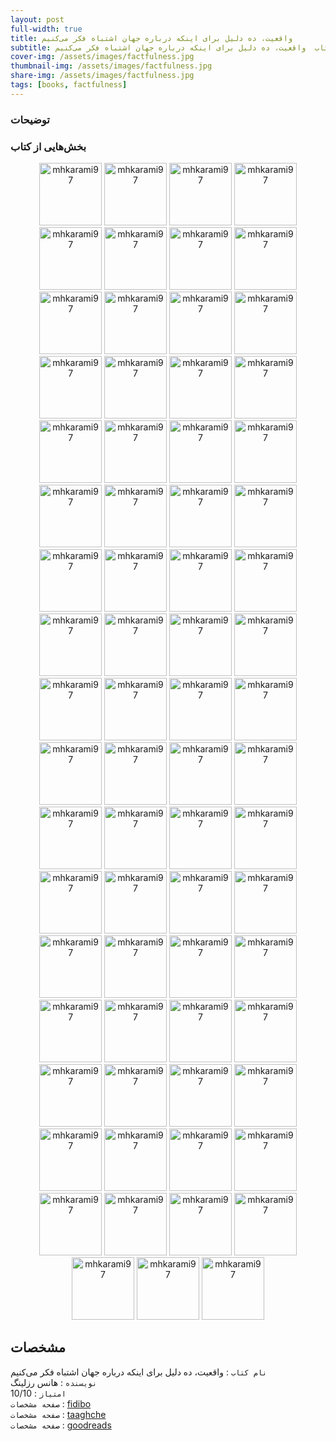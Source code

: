 ```yaml
---
layout: post
full-width: true
title: واقعیت، ده دلیل برای اینکه درباره جهان اشتباه فکر می‌کنیم
subtitle: معرفی کتاب  واقعیت، ده دلیل برای اینکه درباره جهان اشتباه فکر می‌کنیم
cover-img: /assets/images/factfulness.jpg
thumbnail-img: /assets/images/factfulness.jpg
share-img: /assets/images/factfulness.jpg
tags: [books, factfulness]
---
```


### توضیحات


### بخش‌هایی از کتاب
<p align="center">
  <img src="/assets/images/factfulness/01.jpeg" width="100" height="100" alt="mhkarami97" />
  <img src="/assets/images/factfulness/02.jpeg" width="100" height="100" alt="mhkarami97" />
  <img src="/assets/images/factfulness/03.jpeg" width="100" height="100" alt="mhkarami97" />
  <img src="/assets/images/factfulness/04.jpeg" width="100" height="100" alt="mhkarami97" />
  <img src="/assets/images/factfulness/05.jpeg" width="100" height="100" alt="mhkarami97" />
  <img src="/assets/images/factfulness/06.jpeg" width="100" height="100" alt="mhkarami97" />
  <img src="/assets/images/factfulness/07.jpeg" width="100" height="100" alt="mhkarami97" />
  <img src="/assets/images/factfulness/08.jpeg" width="100" height="100" alt="mhkarami97" />
  <img src="/assets/images/factfulness/09.jpeg" width="100" height="100" alt="mhkarami97" />
  <img src="/assets/images/factfulness/10.jpeg" width="100" height="100" alt="mhkarami97" />
  <img src="/assets/images/factfulness/11.jpeg" width="100" height="100" alt="mhkarami97" />
  <img src="/assets/images/factfulness/12.jpeg" width="100" height="100" alt="mhkarami97" />
  <img src="/assets/images/factfulness/13.jpeg" width="100" height="100" alt="mhkarami97" />
  <img src="/assets/images/factfulness/14.jpeg" width="100" height="100" alt="mhkarami97" />
  <img src="/assets/images/factfulness/15.jpeg" width="100" height="100" alt="mhkarami97" />
  <img src="/assets/images/factfulness/16.jpeg" width="100" height="100" alt="mhkarami97" />
  <img src="/assets/images/factfulness/17.jpeg" width="100" height="100" alt="mhkarami97" />
  <img src="/assets/images/factfulness/18.jpeg" width="100" height="100" alt="mhkarami97" />
  <img src="/assets/images/factfulness/19.jpeg" width="100" height="100" alt="mhkarami97" />
  <img src="/assets/images/factfulness/20.jpeg" width="100" height="100" alt="mhkarami97" />
  <img src="/assets/images/factfulness/21.jpeg" width="100" height="100" alt="mhkarami97" />
  <img src="/assets/images/factfulness/22.jpeg" width="100" height="100" alt="mhkarami97" />
  <img src="/assets/images/factfulness/23.jpeg" width="100" height="100" alt="mhkarami97" />
  <img src="/assets/images/factfulness/24.jpeg" width="100" height="100" alt="mhkarami97" />
  <img src="/assets/images/factfulness/25.jpeg" width="100" height="100" alt="mhkarami97" />
  <img src="/assets/images/factfulness/26.jpeg" width="100" height="100" alt="mhkarami97" />
  <img src="/assets/images/factfulness/27.jpeg" width="100" height="100" alt="mhkarami97" />
  <img src="/assets/images/factfulness/28.jpeg" width="100" height="100" alt="mhkarami97" />
  <img src="/assets/images/factfulness/29.jpeg" width="100" height="100" alt="mhkarami97" />
  <img src="/assets/images/factfulness/30.jpeg" width="100" height="100" alt="mhkarami97" />
  <img src="/assets/images/factfulness/31.jpeg" width="100" height="100" alt="mhkarami97" />
  <img src="/assets/images/factfulness/32.jpeg" width="100" height="100" alt="mhkarami97" />
  <img src="/assets/images/factfulness/33.jpeg" width="100" height="100" alt="mhkarami97" />
  <img src="/assets/images/factfulness/34.jpeg" width="100" height="100" alt="mhkarami97" />
  <img src="/assets/images/factfulness/35.jpeg" width="100" height="100" alt="mhkarami97" />
  <img src="/assets/images/factfulness/36.jpeg" width="100" height="100" alt="mhkarami97" />
  <img src="/assets/images/factfulness/37.jpeg" width="100" height="100" alt="mhkarami97" />
  <img src="/assets/images/factfulness/38.jpeg" width="100" height="100" alt="mhkarami97" />
  <img src="/assets/images/factfulness/39.jpeg" width="100" height="100" alt="mhkarami97" />
  <img src="/assets/images/factfulness/40.jpeg" width="100" height="100" alt="mhkarami97" />
  <img src="/assets/images/factfulness/41.jpeg" width="100" height="100" alt="mhkarami97" />
  <img src="/assets/images/factfulness/42.jpeg" width="100" height="100" alt="mhkarami97" />
  <img src="/assets/images/factfulness/43.jpeg" width="100" height="100" alt="mhkarami97" />
  <img src="/assets/images/factfulness/44.jpeg" width="100" height="100" alt="mhkarami97" />
  <img src="/assets/images/factfulness/45.jpeg" width="100" height="100" alt="mhkarami97" />
  <img src="/assets/images/factfulness/46.jpeg" width="100" height="100" alt="mhkarami97" />
  <img src="/assets/images/factfulness/47.jpeg" width="100" height="100" alt="mhkarami97" />
  <img src="/assets/images/factfulness/48.jpeg" width="100" height="100" alt="mhkarami97" />
  <img src="/assets/images/factfulness/49.jpeg" width="100" height="100" alt="mhkarami97" />
  <img src="/assets/images/factfulness/50.jpeg" width="100" height="100" alt="mhkarami97" />
  <img src="/assets/images/factfulness/51.jpeg" width="100" height="100" alt="mhkarami97" />
  <img src="/assets/images/factfulness/52.jpeg" width="100" height="100" alt="mhkarami97" />
  <img src="/assets/images/factfulness/53.jpeg" width="100" height="100" alt="mhkarami97" />
  <img src="/assets/images/factfulness/54.jpeg" width="100" height="100" alt="mhkarami97" />
  <img src="/assets/images/factfulness/55.jpeg" width="100" height="100" alt="mhkarami97" />
  <img src="/assets/images/factfulness/56.jpeg" width="100" height="100" alt="mhkarami97" />
  <img src="/assets/images/factfulness/57.jpeg" width="100" height="100" alt="mhkarami97" />
  <img src="/assets/images/factfulness/58.jpeg" width="100" height="100" alt="mhkarami97" />
  <img src="/assets/images/factfulness/59.jpeg" width="100" height="100" alt="mhkarami97" />
  <img src="/assets/images/factfulness/60.jpeg" width="100" height="100" alt="mhkarami97" />
  <img src="/assets/images/factfulness/61.jpeg" width="100" height="100" alt="mhkarami97" />
  <img src="/assets/images/factfulness/62.jpeg" width="100" height="100" alt="mhkarami97" />
  <img src="/assets/images/factfulness/63.jpeg" width="100" height="100" alt="mhkarami97" />
  <img src="/assets/images/factfulness/64.jpeg" width="100" height="100" alt="mhkarami97" />
  <img src="/assets/images/factfulness/65.jpeg" width="100" height="100" alt="mhkarami97" />
  <img src="/assets/images/factfulness/66.jpeg" width="100" height="100" alt="mhkarami97" />
  <img src="/assets/images/factfulness/67.jpeg" width="100" height="100" alt="mhkarami97" />
  <img src="/assets/images/factfulness/68.jpeg" width="100" height="100" alt="mhkarami97" />
  <img src="/assets/images/factfulness/69.jpeg" width="100" height="100" alt="mhkarami97" />
  <img src="/assets/images/factfulness/70.jpeg" width="100" height="100" alt="mhkarami97" />
  <img src="/assets/images/factfulness/71.jpeg" width="100" height="100" alt="mhkarami97" />
</p>

## مشخصات

`نام کتاب` :  واقعیت، ده دلیل برای اینکه درباره جهان اشتباه فکر می‌کنیم   
`نویسنده` : هانس رزلینگ  
`امتیاز` : 10/10  
`صفحه مشخصات` : [fidibo](https://fidibo.com/book/99787-%D9%88%D8%A7%D9%82%D8%B9%DB%8C%D8%AA)  
`صفحه مشخصات` : [taaghche](https://taaghche.com/book/38473/%D9%88%D8%A7%D9%82%D8%B9%DB%8C%D8%AA%D8%9B-%D8%AF%D9%87-%D8%AF%D9%84%DB%8C%D9%84-%D8%A8%D8%B1%D8%A7%DB%8C-%D8%A7%DB%8C%D9%86%DA%A9%D9%87-%D8%AF%D8%B1%D8%A8%D8%A7%D8%B1%D9%87-%D8%AC%D9%87%D8%A7%D9%86-%D8%A7%D8%B4%D8%AA%D8%A8%D8%A7%D9%87-%D9%81%DA%A9%D8%B1-%D9%85%DB%8C-%DA%A9%D9%86%DB%8C%D9%85)  
`صفحه مشخصات` : [goodreads](https://www.goodreads.com/book/show/34890015-factfulness)  